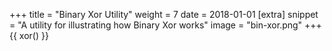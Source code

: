 +++
title = "Binary Xor Utility"
weight = 7
date = 2018-01-01
[extra]
snippet = "A utility for illustrating how Binary Xor works"
image = "bin-xor.png"
+++
{{ xor() }}